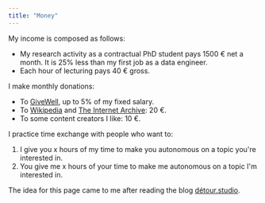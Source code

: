 ```yaml
---
title: "Money"
---
```


My income is composed as follows:

- My research activity as a contractual PhD student pays 1500 € net a month. It is 25% less than my first job as a data engineer.
- Each hour of lecturing pays 40 € gross.

I make monthly donations:

- To [GiveWell](https://www.givewell.org/giving), up to 5% of my fixed salary.
- To [Wikipedia](https://donate.wikimedia.org/w/index.php?title=Special:LandingPage) and [The Internet Archive](https://archive.org/donate/): 20 €.
- To some content creators I like: 10 €.

I practice time exchange with people who want to:

1. I give you x hours of my time to make you autonomous on a topic you're interested in.
2. You give me x hours of your time to make me autonomous on a topic I'm interested in.

The idea for this page came to me after reading the blog [détour.studio](https://détour.studio/argent/).